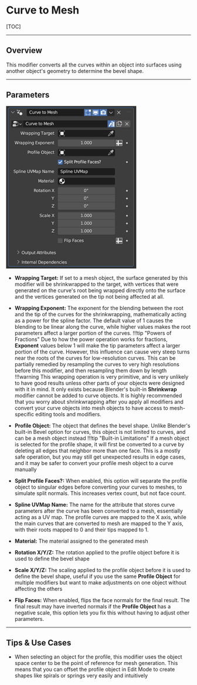 # Curve to Mesh

[TOC]

---

## Overview
This modifier converts all the curves within an object into surfaces using another object's geometry to determine the bevel shape.

---

## Parameters
![Parameters](params/curve_to_mesh.PNG)

* **Wrapping Target:** If set to a mesh object, the surface generated by this modifier will be shrinkwrapped to the target, with vertices that were generated on the curve's root being wrapped directly onto the surface and the vertices generated on the tip not being affected at all.
* **Wrapping Exponent:** The exponent for the blending between the root and the tip of the curves for the shrinkwrapping, mathematically acting as a power for the spline factor. The default value of 1 causes the blending to be linear along the curve, while higher values makes the root parameters affect a larger portion of the curves.
!!!tip "Powers of Fractions"
    Due to how the power operation works for fractions, **Exponent** values below 1 will make the tip parameters affect a larger portion of the curve. However, this influence can cause very steep turns near the roots of the curves for low-resolution curves. This can be partially remedied by resampling the curves to very high resolutions before this modifier, and then resampling them down by length
!!!warning 
    This wrapping operation is very primitive, and is very unlikely to have good results unless other parts of your objects were designed with it in mind. It only exists because Blender's built-in **Shrinkwrap** modifier cannot be added to curve objects. It is highly recommended that you worry about shrinkwrapping after you apply all modifiers and convert your curve objects into mesh objects to have access to mesh-specific editing tools and modifiers.

* **Profile Object:** The object that defines the bevel shape. Unlike Blender's built-in Bevel option for curves, this object is not limited to curves, and can be a mesh object instead
!!!tip "Built-in Limitations"
    If a mesh object is selected for the profile shape, it will first be converted to a curve by deleting all edges that neighbor more than one face. This is a mostly safe operation, but you may still get unexpected results in edge cases, and it may be safer to convert your profile mesh object to a curve manually

* **Split Profile Faces?:** When enabled, this option will separate the profile object to singular edges before converting your curves to meshes, to simulate split normals. This increases vertex count, but not face count.
* **Spline UVMap Name:** The name for the attribute that stores curve parameters after the curve has been converted to a mesh, essentially acting as a UV map. The profile curves are mapped to the X axis, while the main curves that are converted to mesh are mapped to the Y axis, with their roots mapped to 0 and their tips mapped to 1.
* **Material:** The material assigned to the generated mesh
* **Rotation X/Y/Z:** The rotation applied to the profile object before it is used to define the bevel shape
* **Scale X/Y/Z:** The scaling applied to the profile object before it is used to define the bevel shape, useful if you use the same **Profile Object** for multiple modifiers but want to make adjustments on one object without affecting the others
* **Flip Faces:** When enabled, flips the face normals for the final result. The final result may have inverted normals if the **Profile Object** has a negative scale, this option lets you fix this without having to adjust other parameters.

---

## Tips & Use Cases

* When selecting an object for the profile, this modifier uses the object space center to be the point of reference for mesh generation. This means that you can offset the profile object in Edit Mode to create shapes like spirals or springs very easily and intuitively


